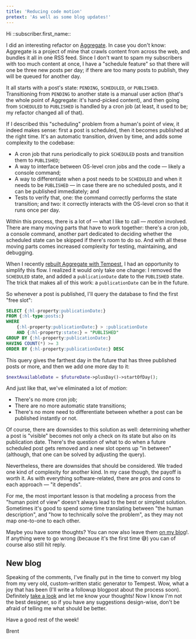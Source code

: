 ```yaml
---
title: 'Reducing code motion'
pretext: 'As well as some blog updates!'
---
```


Hi ::subscriber.first_name::

I did an interesting refactor on [Aggregate](https://aggregate.stitcher.io/). In case you don't know: Aggregate is a project of mine that crawls content from across the web, and bundles it all in one RSS feed. Since I don't want to spam my subscribers with too much content at once, I have a "schedule feature" so that there will one be three new posts per day; if there are too many posts to publish, they will be queued for another day.

It all starts with a post's state: `PENDING`, `SCHEDULED`, or `PUBLISHED`. Transitioning from `PENDING` to another state is a manual user action (that's the whole point of Aggregate: it's hand-picked content), and then going from `SCHEDULED` to `PUBLISHED` is handled by a cron job (at least, it used to be; my refactor changed all of that).

If I described this "scheduling" problem from a human's point of view, it indeed makes sense: first a post is scheduled, then it becomes published at the right time. It's an automatic transition, driven by time, and adds some complexity to the codebase:

- A cron job that runs periodically to pick `SCHEDULED` posts and transition them to `PUBLISHED`;
- A way to interface between OS-level cron jobs and the code — likely a console command;
- A way to differentiate when a post needs to be `SCHEDULED` and when it needs to be `PUBLISHED` — in case there are no scheduled posts, and it can be published immediately; and
- Tests to verify that, one: the command correctly performs the state transition; and two: it correctly interacts with the OS-level cron so that it runs once per day.

Within this process, there is a lot of — what I like to call — _motion_ involved. There are many moving parts that have to work together: there's a cron job, a console command, another part dedicated to deciding whether the scheduled state can be skipped if there's room to do so. And with all these moving parts comes increased complexity for testing, maintaining, and debugging.

When I recently [rebuilt Aggregate with Tempest](https://stitcher.io/blog/whats-your-motivator), I had an opportunity to simplify this flow. I realized it would only take one change: I removed the `SCHEDULED` state, and added a `publicationDate` date to the `PUBLISHED` state. The trick that makes all of this work: a `publicationDate` can be in the future.

So whenever a post is published, I'll query the database to find the first "free slot":

```sql
SELECT {:hl-property:publicationDate:}
FROM {:hl-type:posts:}
WHERE 
    {:hl-property:publicationDate:} > :publicationDate
    AND {:hl-property:state:} = "PUBLISHED"
GROUP BY {:hl-property:publicationDate:}
HAVING COUNT(*) >= 3
ORDER BY {:hl-property:publicationDate:} DESC
```

This query gives the farthest day in the future that has three published posts or more, and then we add one more day to it:

```php
$nextAvailableDate = $futureDate->plusDay()->startOfDay();
```

And just like that, we've eliminated a lot of _motion_:

- There's no more cron job;
- There are no more automatic state transitions;
- There's no more need to differentiate between whether a post can be published instantly or not.

Of course, there are downsides to this solution as well: determining whether a post is "visible" becomes not only a check on its state but also on its publication date. There's the question of what to do when a future scheduled post gets removed and a new slot opens up "in between" (although, that one can be solved by adjusting the query).

Nevertheless, there are downsides that should be considered. We traded one kind of complexity for another kind. In my case though, the payoff is worth it. As with everything software-related, there are pros and cons to each approach — "it depends".

For me, the most important lesson is that modeling a process from the "human point of view" doesn't always lead to the best or simplest solution. Sometimes it's good to spend some time translating between "the human description", and "how to technically solve the problem", as they may not map one-to-one to each other.

Maybe you have some thoughts? You can now also leave them [on my blog](https://stitcher.io/blog/reducing-code-motion#comments)!. If anything were to go wrong (because it's the first time 😅) you can of course also still hit reply.

## New blog

Speaking of the comments, I've finally put in the time to convert my blog from my very old, custom-written static generator to Tempest. Wow, what a joy that has been (I'll write a followup blogpost about the process soon). Definitely [take a look](https://stitcher.io/) and let me know your thoughts! Now I know I'm not the best designer, so if you have any suggestions design-wise, don't be afraid of telling me what should be better.

Have a good rest of the week!

Brent